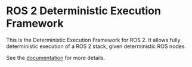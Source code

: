 # ROS 2 Deterministic Execution Framework

This is the Deterministic Execution Framework for ROS 2.
It allows fully deterministic execution of a ROS 2 stack, given deterministic ROS nodes.

See the [documentation](https://uulm-mrm.github.io/ros2_def) for more details.
